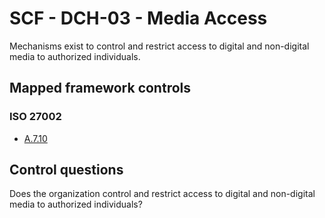 # SCF - DCH-03 - Media Access
Mechanisms exist to control and restrict access to digital and non-digital media to authorized individuals. 
## Mapped framework controls
### ISO 27002
- [A.7.10](../iso27002/a-7.md#a710)
  
## Control questions
Does the organization control and restrict access to digital and non-digital media to authorized individuals? 
  